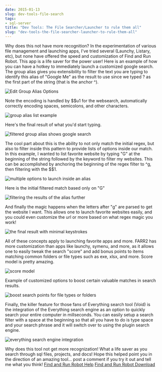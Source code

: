 ```yaml
---
date: 2015-01-13
slug: dev-tools-file-search
tags:
- sql-server
title: "Dev Tools: The File Searcher/Launcher to rule them all"
slug: "dev-tools-the-file-searcher-launcher-to-rule-them-all"
---
```


Why does this not have more recognition? In the experimentation of various file management and launching apps, I've tried several (Launchy, Listary, etc), but none have offered the speed and customization of Find and Run Robot. This app is a life saver for the power user! Here is an example of how you can have a hotkey to immediately launch a customized google search. The group alias gives you extensibility to filter the text you are typing to identify this alias of "Google Me" as the result to use since we typed ? as the first part of the string (that is the anchor ^).

![Edit Group Alias Options](images/FARR2_1_Edit_Group_Alias-2015-01-13_07_41_58_hpabr7.png)

Note the encoding is handled by $$u1 for the websearch, automatically correctly encoding spaces, semicolons, and other characters.

![group alias list example](images/FARR2_2_Options-2015-01-13_07_42_21_tq81fn.png)

Here's the final result of what you'd start typing.

![filtered group alias shows google search](images/FARR2_3_Find_and_Run_Robot_2___Tuesday_January_13_2015_-_7_42_AM-2015-01-13_07_43_21_k6wuxk.png)

The cool part about this is the ability to not only match the initial regex, but also to filter inside this pattern to provide lists of options inside our match. In this example, I wanted to list favorite website by typing "G" at the beginning of the string followed by the keyword to filter my websites. This can be accomplished by anchoring the beginning of the regex filter to ^g, then filtering with the $$1.

![multiple options to launch inside an alias](images/FARR2_4_Edit_Group_Alias-2015-01-13_07_52_25_rq5ord.png)

Here is the initial filtered match based only on "G"

![filtering the results of the alias further](images/FARR2_5_Find_and_Run_Robot_2___Tuesday_January_13_2015_-_7_52_AM-2015-01-13_07_53_08_ulmo8z.png)

And finally the magic happens when the letters after "g" are parsed to get the website I want. This allows one to launch favorite websites easily, and you could even customize the url or more based on what regex magic you work!

![the final result with minimal keystrokes](images/FARR2_6_Find_and_Run_Robot_2___Tuesday_January_13_2015_-_7_52_AM-2015-01-13_07_53_14_ejmama.png)

All of these concepts apply to launching favorite apps and more. FARR2 has more customization than apps like launchy, symenu, and more, as it allows one to easily tweak the search "score" and add bonus points to items matching common folders or file types such as exe, xlsx, and more. Score model is pretty amazing.

![score model](images/FARR2_6_Options-2015-01-13_08_03_15_yojqfl.png)

Example of customized options to boost certain valuable matches in search results.

![boost search points for file types or folders](images/FARR2_7_Options-2015-01-13_08_03_21_yiwpob.png)

Finally, the killer feature for those fans of Everything search tool (Void) is the integration of the Everything search engine as an option to quickly search your entire computer in millseconds. You can easily setup a search filter with a space at the beginning so that all you have to do is type space and your search phrase and it will switch over to using the plugin search engine.

![everything search engine integration](images/FARR2_8_Plugin_Manager-2015-01-13_08_03_47_bqwkdp.png)

Why does this tool not get more recognization! What a life saver as you search through sql files, projects, and docs! Hope this helped point you in the direction of an amazing tool... post a comment if you try it out and tell me what you think! [Find and Run Robot Help](http://goo.gl/rQ3YEE) [Find and Run Robot Download](http://goo.gl/RIjaoF)

